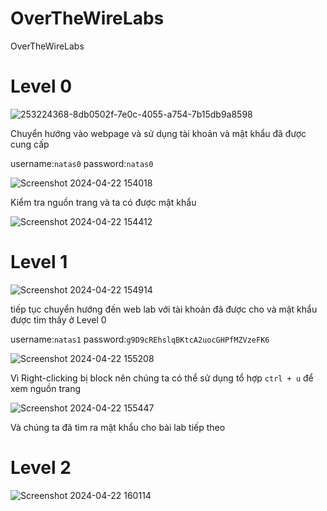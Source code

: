 # OverTheWireLabs
OverTheWireLabs

# Level 0 
![253224368-8db0502f-7e0c-4055-a754-7b15db9a8598](https://github.com/trishuy/OverTheWireLabs/assets/95763623/5740b66f-0f46-4163-9a0e-da34bcc4e3ad)

Chuyển hướng vào webpage và sử dụng tài khoản và mật khẩu đã được cung cấp 

username:```natas0```          password:```natas0```

![Screenshot 2024-04-22 154018](https://github.com/trishuy/OverTheWireLabs/assets/95763623/568505ad-b5fa-4212-a6d6-ee4a074cd8ce)

Kiểm tra nguồn trang và ta có được mật khẩu 

![Screenshot 2024-04-22 154412](https://github.com/trishuy/OverTheWireLabs/assets/95763623/86920ea2-6adf-4f17-8881-f9e5e114fbc4)

# Level 1
![Screenshot 2024-04-22 154914](https://github.com/trishuy/OverTheWireLabs/assets/95763623/c270a5f2-5850-43ea-9d50-99abdc77b60a)

tiếp tục chuyển hướng đến web lab với tài khoản đã được cho và mật khẩu được tìm thấy ở Level 0

username:```natas1```          password:```g9D9cREhslqBKtcA2uocGHPfMZVzeFK6```

![Screenshot 2024-04-22 155208](https://github.com/trishuy/OverTheWireLabs/assets/95763623/caf52944-c53e-4e96-938b-c8b9f14cbccb)

Vì Right-clicking bị block nên chúng ta có thể sử dụng tổ hợp ```ctrl + u``` để xem nguồn trang 

![Screenshot 2024-04-22 155447](https://github.com/trishuy/OverTheWireLabs/assets/95763623/8c3fcd1f-cd55-4883-acbc-b8dbbedae0c1)

Và chúng ta đã tìm ra mật khẩu cho bài lab tiếp theo

# Level 2
![Screenshot 2024-04-22 160114](https://github.com/trishuy/OverTheWireLabs/assets/95763623/63092fd2-f986-49d9-800c-77902d8dcaae)

